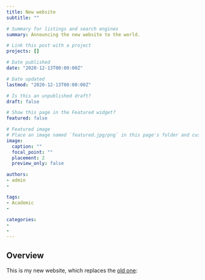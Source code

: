 ```yaml
---
title: New website
subtitle: ""

# Summary for listings and search engines
summary: Announcing the new website to the world.

# Link this post with a project
projects: []

# Date published
date: "2020-12-13T00:00:00Z"

# Date updated
lastmod: "2020-12-13T00:00:00Z"

# Is this an unpublished draft?
draft: false

# Show this page in the Featured widget?
featured: false

# Featured image
# Place an image named `featured.jpg/png` in this page's folder and customize its options here.
image:
  caption: ""
  focal_point: ""
  placement: 2
  preview_only: false

authors:
- admin
-

tags:
- Academic
-

categories:
- 
-
---
```


## Overview

This is my new website, which replaces the [old one](https://manuelebazzichetto.github.io/pers-website/):
